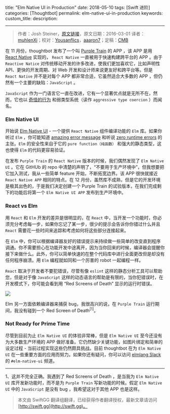 title: "Elm Native UI in Production"
date: 2018-05-10
tags: [Swift 进阶]
categories: [Thoughtbot]
permalink: elm-native-ui-in-production
keywords: 
custom_title: 
description: 

---
> 作者：Josh Steiner，[原文链接](https://robots.thoughtbot.com/elm-native-ui-in-production)，原文日期：2016-03-01
> 译者：[muhlenXi](http://muhlenxi.com/)；校对：[Yousanflics](http://blog.yousanflics.com.cn)，[aaaron7](http://www.jianshu.com/users/9efd08855d3a/)；定稿：[CMB](https://github.com/chenmingbiao)
  







<!--此处开始正文-->

在 11 月份，thoughtbot 发布了一个叫 [Purple Train](https://purpletrainapp.com/) 的 APP ，该 APP 是用 [React Native](https://thoughtbot.com/services/react) 实现的， `React Native` 一直被用于快速构建跨平台的 APP 。由于 `Reactive Natice` 对传统移动开发的许多改进，使我们更加喜欢它，比如声明性 API、更快的开发周期、对 Web 开发和设计师来说更友好和跨平台等。但是 `React Native` 并不是对每个 APP 都非常合适，它虽然适合大多数的 APP ，但仍然有一个主要的缺陷：`JavaScript` 。

`JavaScript` 作为一门语言它一直在改进，它有一个显著优点就是无所不在，然而，它也以 [奇怪的行为](https://www.destroyallsoftware.com/talks/wat) 和弱类型系统（读作 `aggressive type coercion` ）而闻名。

<!--more-->

### Elm Native UI

开始说 [Elm Native UI](https://github.com/ohanhi/elm-native-ui) - 一个提供 `React Native` 组件编译功能的 `Elm` 库。如果你听过 `Elm` ，你可能知道 [amazing error message](http://elm-lang.org/blog/compiler-errors-for-humans) 和听说 [zero runtime errors](https://www.pivotaltracker.com/blog/Elm-pivotal-tracker/) 的主张。`Elm` 的安全性来自于它的 `pure function（纯函数）` 和强大的静态类型，这也使得 `Elm` 的代码更容易验证。

在发布 `Purple Train` 的 `React Native` 版本的时候，我们偶然发现了 `Elm Native UI` 。它在 GitHUb 的 repo 中清楚的声明了，“不要用于生产环境中”，但我想要把它加入测试，我从一些简单 feature 开始，不断拓宽边界。该 APP 很快就接近 `React Native APP` 相同的特点。在 12 月份，虽然库不成熟，但是它的开发环境是极其出色的，于是我们决定创建一个 Purple Train 的试验版本，在我们完成剩下的功能后将第一个 `Elm Native UI APP` 发布到生产环境中。

### React vs Elm

用 `React` 和 `Elm` 开发的差异是很明显的，在 `React` 中，当开发一个功能时，你必须充分考虑每一步，如果你忘记了某一步，很少的提示会告诉你你错过什么并且 `React` 需要花一些时间来追踪和考虑如何将这些部分连接起来。

在 `Elm` 中，你可以根据编译器友好的错误提示来持续做一些简单的改变直到程序调通。你不需要担心在功能开发中途离开，因为当你回来的时候，编译器会提醒你接下来做什么。此外，你可以简单快速的在整个代码库中进行全面更改但是却没有任何程序崩溃。用 `Elm` 编程就如同和一个厉害的 robot 一起编程一样。 

`React` 取决于开发者不要犯错误，尽管有像 `eslint` 这样的静态分析工具可以帮助您，但是对于像 `JavaScript` 这样的动态语言的帮助是有限的，当你犯错误时，在开发模式下，你可能会看到用 “Red Screens of Death” 显示的运行时错误。

![](https://swift.gg/img/articles/elm-native-ui-in-production/UMpL2QIqQFutYXmAJikX_react-native-red-screen-of-death.png1525918443.8166037)

Elm 另一方面依赖编译器来捕获 bug，我很高兴的说，在 `Purple Train` 运行期间，我没有碰到一个 Red Screen of Death<sup>[1]</sup>。

### Not Ready for Prime Time

尽管到目前为止 `Elm Native UI` 的体验非常棒，但是 `Elm Native UI` 至今还没有为大多数生产环境的 APP 做好准备。它仍然缺少关键功能，如图片绑定和简单的设定过程 - 当前过程实现这些仍然颇具挑战。目前 thoughtbot 在为 `Elm Native UI` 在一些重要方面的应用而努力。如果你还有疑问，你可以访问 [elmlang Slack](http://elmlang.herokuapp.com/)  的 `#elm-native-ui` 频道。

---------

1、这并不完全正确。我遇到了 Red Screens of Death ，是当我为 `Elm Native UI` 库开发新功能时，而不是为 `Purple Train` 写新功能的时候。假定 `Elm Native UI` 中的 `JavaScript` 是没有 bug ，我希望这对于其他 APP 也是这样。
> 本文由 SwiftGG 翻译组翻译，已经获得作者翻译授权，最新文章请访问 [http://swift.gg](http://swift.gg)。
